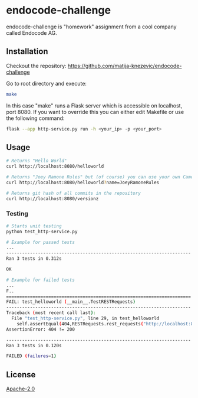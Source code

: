 # endocode-challenge

endocode-challenge is "homework" assignment from a cool company called Endocode AG.

## Installation

Checkout the repository: https://github.com/matija-knezevic/endocode-challenge

Go to root directory and execute:

```bash
make
```

In this case "make" runs a Flask server which is accessible on localhost, port 8080.
If you want to override this you can either edit Makefile or use the following command:

```bash
flask --app http-service.py run -h <your_ip> -p <your_port>
```

## Usage

```bash
# Returns "Hello World"
curl http://localhost:8080/helloworld

# Returns "Joey Ramone Rules" but (of course) you can use your own CamelCase string
curl http://localhost:8080/helloworld?name=JoeyRamoneRules

# Returns git hash of all commits in the repository
curl http://localhost:8080/versionz
```

### Testing

```bash
# Starts unit testing
python test_http-service.py
```

```bash
# Example for passed tests
...
----------------------------------------------------------------------
Ran 3 tests in 0.312s

OK

```

```bash
# Example for failed tests
...
F..
======================================================================
FAIL: test_helloworld (__main__.TestRESTRequests)
----------------------------------------------------------------------
Traceback (most recent call last):
  File "test_http-service.py", line 29, in test_helloworld
    self.assertEqual(404,RESTRequests.rest_requests("http://localhost:8080/helloworld"))
AssertionError: 404 != 200

----------------------------------------------------------------------
Ran 3 tests in 0.120s

FAILED (failures=1)

```

## License
[Apache-2.0](http://www.apache.org/licenses/LICENSE-2.0)